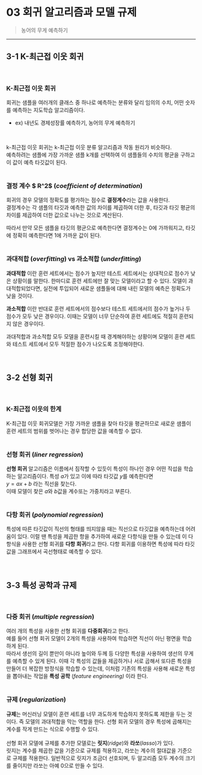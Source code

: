 # 03 회귀 알고리즘과 모델 규제
> 농어의 무게 예측하기
---
## 3-1 K-최근접 이웃 회귀  
<br>

### K-최근접 이웃 회귀
 회귀는 샘플을 여러개의 클래스 중 하나로 예측하는 분류와 달리 임의의 수치, 어떤 숫자를 예측하는 지도학습 알고리즘이다.  
 * ex) 내년도 경제성장률 예측하기, 농어의 무게 예측하기  

  

<br>

 k-최근접 이웃 회귀는 k-최근접 이웃 분류 알고리즘과 작동 원리가 비슷하다.  
예측하려는 샘플에 가장 가까운 샘플 k개를 선택하여 이 샘플들의 수치의 평균을 구하고 이 값이 예측 타깃값이 된다.  
<br>
### 결정 계수 $ R^2$  (*coefficient of determination*)
회귀의 경우 모델의 정확도를 평가하는 점수로 **결정계수**라는 값을 사용한다.  
결정계수는 각 샘플의 타깃과 예측한 값의 차이를 제곱하여 더한 후, 타깃과 타깃 평균의 차이를 제곱하여 더한 값으로 나누는 것으로 계산된다.  

따라서 만약 모든 샘플을 타깃의 평균으로 예측한다면 결정계수는 0에 가까워지고, 타깃에 정확히 예측한다면 1에 가까운 값이 된다.  
<br>
### 과대적합 (*overfitting*) vs 과소적합 (*underfitting*)
 **과대적합** 이란 훈련 세트에서는 점수가 높지만 테스트 세트에서는 상대적으로 점수가 낮은 상황이를 말한다. 한마디로 훈련 세트에만 잘 맞는 모델이라고 할 수 있다. 모델이 과대적합되었다면, 실전에 투입되어 새로운 샘플들에 대해 내린 모델의 예측은 정확도가 낮을 것이다.  

 **과소적합** 이란 반대로 훈련 세트에서의 점수보다 테스트 세트에서의 점수가 높거나 두 점수가 모두 낮은 경우이다. 이때는 모델이 너무 단순하여 훈련 세트에도 적절히 훈련되지 않은 경우이다.  

 과대적합과 과소적합 모두 모델을 훈련시킬 때 경계해야하는 상황이며 모델이 훈련 세트와 테스트 세트에서 모두 적절한 점수가 나오도록 조정해야한다.  
 <br>
<br>
## 3-2 선형 회귀  
<br>

### K-최근접 이웃의 한계
 K-최근접 이웃 회귀모델은 가장 가까운 샘플을 찾아 타깃을 평균하므로 새로운 샘플이 훈련 세트의 범위를 벗어나는 경우 합당한 값을 예측할 수 없다.  
<br>
### 선형 회귀 (*liner regression*)
**선형 회귀** 알고리즘은 이름에서 짐작할 수 있듯이 특성이 하나인 경우 어떤 직섭을 학습하는 알고리즘이다. 특성 $a$가 있고 이에 따라 타깃값 $y$를 예측한다면  
$y = ax + b$ 라는 직선을 찾는다.  
이때 모델이 찾은 $a$와 $b$값을 계수또는 가중치라고 부른다.  
<br>
### 다항 회귀 (*polynomial regression*)
특성에 따른 타깃값이 직선의 형태를 띄지않을 때는 직선으로 타깃값을 예측하는데 어려움이 있다. 이럴 땐 특성을 제곱한 항을 추가하여 새로운 다항식을 만들 수 있는데 이 다항식을 사용한 선형 회귀를 **다항 회귀**라고 한다. 다항 회귀를 이용하면 특성에 따라 타깃값을 그래프에서 곡선형태로 예측할 수 있다.  
<br>
<br>
## 3-3 특성 공학과 규제  
<br>

### 다중 회귀 (*multiple regression*)
 여러 개의 특성을 사용한 선형 회귀를 **다중회귀**라고 한다.  
 예를 들어 선형 회귀 모델이 2개의 특성을 사용하여 학습하면 직선이 아닌 평면을 학습하게 된다.  
 따라서 생선의 길이 뿐만이 아니라 높이와 두께 등 다양한 특성을 사용하여 생선의 무게를 예측할 수 있게 된다. 이때 각 특성의 값들을 제곱하거나 서로 곱해서 또다른 특성을 만들어 더 복잡한 방정식을 학습할 수 있는데, 이처럼 기존의 특성을 사용해 새로운 특성을 뽑아내는 작업을 **특성 공학** (*feature engineering)* 이라 한다.  
 <br>
### 규제 (*regularization*)  
**규제**는 머신러닝 모델이 훈련 세트를 너무 과도하게 학습하지 못하도록 제한을 두는 것이다. 즉 모델의 과대적합을 막는 역할을 한다. 선형 회귀 모델의 경우 특성에 곱해지는 계수를 작게 만드는 식으로 수행할 수 있다.  
<br>
선형 회귀 모델에 규제를 추가한 모델로는 **릿지**(*ridge*)와 **라쏘**(*lasso*)가 있다.  
릿지는 계수를 제곱한 값을 기준으로 규제를 적용하고, 라쏘는 계수의 절대값을 기준으로 규제를 적용한다. 일반적으로 릿지가 조금더 선호되며, 두 알고리즘 모두 계수의 크기를 줄이지만 라쏘는 아예 0으로 만들 수 있다.
 